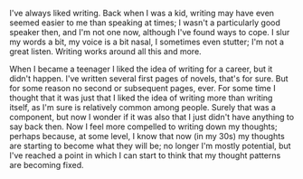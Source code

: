 <!--
.. title: On Writing
.. slug: on-writing
.. date: 2018-12-18 14:41:29 UTC+01:00
.. tags: writing
.. category: 
.. link: 
.. description: 
.. type: text
.. status: private
-->


I've always liked writing. Back when I was a kid, writing may have even seemed easier to me than speaking at times; I wasn't a particularly good speaker then, and I'm not one now, although I've found ways to cope. I slur my words a bit, my voice is a bit nasal, I sometimes even stutter; I'm not a great listen. Writing works around all this and more.

When I became a teenager I liked the idea of writing for a career, but it didn't happen. I've written several first pages of novels, that's for sure. But for some reason no second or subsequent pages, ever. For some time I thought that it was just that I liked the idea of writing more than writing itself, as I'm sure is relatively common among people. Surely that was a component, but now I wonder if it was also that I just didn't have anything to say back then. Now I feel more compelled to writing down my thoughts; perhaps because, at some level, I know that now (in my 30s) my thoughts are starting to become what they will be; no longer I'm mostly potential, but I've reached a point in which I can start to think that my thought patterns are becoming fixed.
